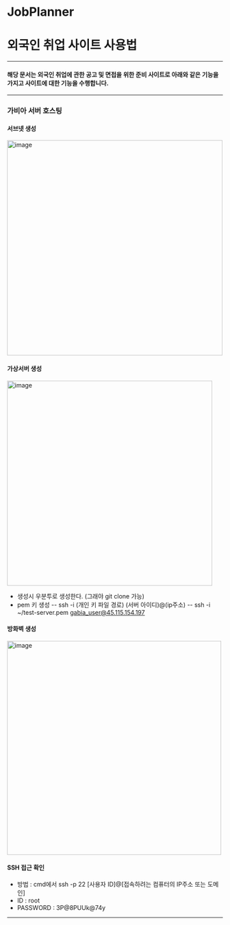 # JobPlanner

# 외국인 취업 사이트 사용법 #

---

#### 해당 문서는 외국인 취업에 관한 공고 및 면접을 위한 준비 사이트로 아래와 같은 기능을 가지고 사이트에 대한 기능을 수행합니다. ####

---

### 가비아 서버 호스팅 ###

#### 서브넷 생성 ####
<img width="503" alt="image" src="https://github.com/user-attachments/assets/50c12af6-f350-4cfa-8d1e-ba9863cd81f6">

#### 가상서버 생성 ####

<img width="479" alt="image" src="https://github.com/user-attachments/assets/b94fe8b3-f5e7-4d49-a694-d34910ee685f">

- 생성시 우분투로 생성한다. (그래야 git clone 가능)
- pem 키 생성
-- ssh -i (개인 키 파일 경로) (서버 아이디)@(ip주소)
-- ssh -i ~/test-server.pem gabia_user@45.115.154.197


#### 방화벽 생성 ####
<img width="500" alt="image" src="https://github.com/user-attachments/assets/75782941-1e68-4f4f-8f36-c997f8cab030">

#### SSH 접근 확인 ####
 
- 방법 : cmd에서 ssh -p 22 [사용자 ID]@[접속하려는 컴퓨터의 IP주소 또는 도메인]
- ID : root
- PASSWORD : 3P@8PUUk@74y

---



